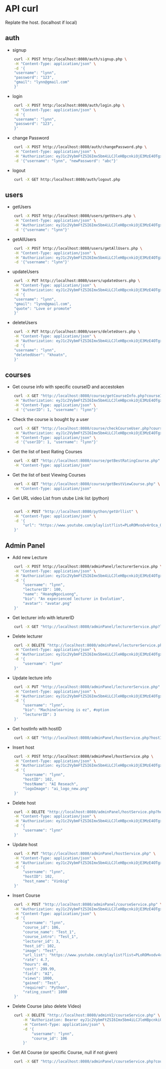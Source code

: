 # API curl
<!-- getBestRatingCourse.php: thêm tên lecturer, host -->
 <!-- Trả tất cả các course user đang học, completer -->
<!-- otp, gmail, forgot password -->

Replate the host. (localhost if local)

## auth
- signup

```bash
    curl -X POST http:/localhost:8080/auth/signup.php \
    -H "Content-Type: application/json" \
    -d '{
    "username": "lynn",
    "password": "123",
    "gmail": "lynn@gmail.com"
    }'
```

- login

```bash
    curl -X POST http:/localhost:8080/auth/login.php \
    -H "Content-Type: application/json" \
    -d '{
    "username": "lynn",
    "password": "123",
    }'
```

- change Password

```bash
    curl -X POST http://localhost:8080/auth/changePassword.php \
    -H "Content-Type: application/json" \
    -H "Authorization: eyJ1c2VybmFtZSI6Imx5bm4iLCJleHBpcnkiOjE3MzE4OTgxNzd9" \
    -d '{"username": "lynn", "newPassword": "abc"}'
```

-  logout

```bash
    curl -X GET http:/localhost:8080/auth/logout.php
```

## users

- getUsers

```bash
    curl -X POST http://localhost:8080/users/getUsers.php \
    -H "Content-Type: application/json" \
    -H "Authorization: eyJ1c2VybmFtZSI6Imx5bm4iLCJleHBpcnkiOjE3MzE4OTgxNzd9" \
    -d '{"username": "lynn"}'
```

- getAllUsers

```bash
    curl -X POST http://localhost:8080/users/getAllUsers.php \
    -H "Content-Type: application/json" \
    -H "Authorization: eyJ1c2VybmFtZSI6Imx5bm4iLCJleHBpcnkiOjE3MzE4OTgxNzd9" \
    -d '{"username": "lynn"}'
```

- updateUsers

```bash
    curl -X PUT http://localhost:8080/users/updateUsers.php \
    -H "Content-Type: application/json" \
    -H "Authorization: eyJ1c2VybmFtZSI6Imx5bm4iLCJleHBpcnkiOjE3MzE4OTgxNzd9" \
    -d '{
    "username": "lynn",
    "gmail": "lynn@gmail.com",
    "quote": "Love or promote"
    }'
```

- deleteUsers

```bash
    curl -X PUT http://localhost:8080/users/deleteUsers.php \
    -H "Content-Type: application/json" \
    -H "Authorization: eyJ1c2VybmFtZSI6Imx5bm4iLCJleHBpcnkiOjE3MzE4OTgxNzd9" \
    -d '{
    "username": "lynn",
    "deletedUser": "khoatn",
    }'
```

## courses
- Get course info with specific courseID and accestoken
```bash
    curl -X GET "http://localhost:8080/course/getCourseInfo.php?courseID=101" \
    -H "Authorization: eyJ1c2VybmFtZSI6Imx5bm4iLCJleHBpcnkiOjE3MzE4OTgxNzd9" \
    -H "Content-Type: application/json" \
    -d '{"userID": 1, "username": "lynn"}'

```

- Check the course is bought by a user
```bash
    curl -X GET "http://localhost:8080/course/checkCourseUser.php?courseID=101" \
    -H "Authorization: eyJ1c2VybmFtZSI6Imx5bm4iLCJleHBpcnkiOjE3MzE4OTgxNzd9" \
    -H "Content-Type: application/json" \
    -d '{"userID": 1, "username": "lynn"}'
```

- Get the list of best Rating Courses
```bash
    curl -X GET "http://localhost:8080/course/getBestRatingCourse.php" \
    -H "Content-Type: application/json"
```

- Get the list of best Viewing Courses
```bash
    curl -X GET "http://localhost:8080/course/getBestViewCourse.php" \
    -H "Content-Type: application/json"
```

- Get URL video List from utube Link list (python)

```bash

    curl -X POST "http://localhost:8080/python/getUrllist" \
    -H "Content-Type: application/json" \
    -d '{
        "url": "https://www.youtube.com/playlist?list=PLoROMvodv4rOca_Ovz1DvdtWuz8BfSWL2"
    }'
```  



## Admin Panel

- Add new Lecture
```bash
    curl -X POST http://localhost:8080/adminPanel/lecturerService.php \
    -H "Content-Type: application/json" \
    -H "Authorization: eyJ1c2VybmFtZSI6Imx5bm4iLCJleHBpcnkiOjE3MzE4OTgxNzd9" \
    -d '{
        "username": "lynn",
        "lecturerID": 100,
        "name": "HoangNgocLuong",
        "bio": "An experienced lecturer in Evolution",
        "avatar": "avatar.png"
    }'
```

- Get lecturer info with leturerID
```bash
    curl -X GET "http://localhost:8080/adminPanel/lecturerService.php?lecturerID=2"
```

- Delete lecturer
```bash
    curl -X DELETE "http://localhost:8080/adminPanel/lecturerService.php?lecturerID=100" \
    -H "Content-Type: application/json" \
    -H "Authorization: eyJ1c2VybmFtZSI6Imx5bm4iLCJleHBpcnkiOjE3MzE4OTgxNzd9" \
    -d '{
        "username": "lynn"
    }'

```

- Update lecture info
```bash
    curl -X PUT "http://localhost:8080/adminPanel/lecturerService.php" \
    -H "Content-Type: application/json" \
    -H "Authorization: eyJ1c2VybmFtZSI6Imx5bm4iLCJleHBpcnkiOjE3MzE4OTgxNzd9" \
    -d '{
        "username": "lynn", 
        "bio": "Machinelearning is ez", #option
        "lecturerID": 3
    }'
```

- Get hostInfo with hostID
```bash
    curl -X GET "http://localhost:8080/adminPanel/hostService.php?hostID=1"
```

- Insert host
```bash
    curl -X POST http://localhost:8080/adminPanel/hostService.php \
    -H "Content-Type: application/json" \
    -H "Authorization: eyJ1c2VybmFtZSI6Imx5bm4iLCJleHBpcnkiOjE3MzE4OTgxNzd9" \
    -d '{
        "username": "lynn",
        "hostID": 102,
        "hostName": "AI Reseach",
        "logoImage": "ai_logo_new.png"
    }'
```

- Delete host
```bash
    curl -X DELETE "http://localhost:8080/adminPanel/hostService.php?hostID=100" \
    -H "Content-Type: application/json" \
    -H "Authorization: eyJ1c2VybmFtZSI6Imx5bm4iLCJleHBpcnkiOjE3MzE4OTgxNzd9" \
    -d '{
        "username": "lynn"
    }'
```

- Update host
```bash
    curl -X PUT "http://localhost:8080/adminPanel/hostService.php" \
    -H "Content-Type: application/json" \
    -H "Authorization: eyJ1c2VybmFtZSI6Imx5bm4iLCJleHBpcnkiOjE3MzE4OTgxNzd9" \
    -d '{
        "username": "lynn",
        "hostID": 102,
        "host_name": "Vinbig"
    }'
```


- Insert Course
```bash
    curl -X POST "http://localhost:8080/adminPanel/courseService.php" \
    -H "Authorization: eyJ1c2VybmFtZSI6Imx5bm4iLCJleHBpcnkiOjE3MzE4OTgxNzd9" \
    -H "Content-Type: application/json" \
    -d '{
        "username": "lynn",
        "course_id": 106,
        "course_name": "Test_1",
        "course_intro": "Test_1",
        "lecturer_id": 3,
        "host_id": 102,
        "image": "Test",
        "url_list": "https://www.youtube.com/playlist?list=PLoROMvodv4rOca_Ovz1DvdtWuz8BfSWL2",
        "rate": 4.7,
        "hours": 40,
        "cost": 299.99,
        "field": "AI",
        "views": 1000,
        "gained": "Test",
        "required": "Python",
        "rating_count": 1000
    }'
```

- Delete Course (also delete Video)
```bash
    curl -X DELETE "http://localhost:8080/adminV2/courseService.php" \
        -H "Authorization: Bearer eyJ1c2VybmFtZSI6Imx5bm4iLCJleHBpcnkiOjE3MzE4OTgxNzd9" \
        -H "Content-Type: application/json" \
        -d '{
            "username": "lynn",
            "course_id": 106
        }'
```

- Get All Course (or specific Course, null if not given)
```bash
    curl -X GET "http://localhost:8080/adminPanel/courseService.php?courseID=101"
```       

